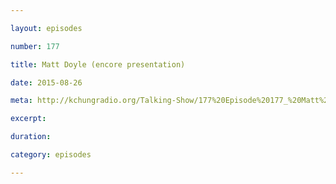 ```yaml
---

layout: episodes

number: 177

title: Matt Doyle (encore presentation)

date: 2015-08-26

meta: http://kchungradio.org/Talking-Show/177%20Episode%20177_%20Matt%20Doyle%20ReRun.mp3

excerpt: 

duration: 

category: episodes

---
```



